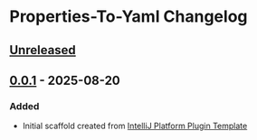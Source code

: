 <!-- Keep a Changelog guide -> https://keepachangelog.com -->

# Properties-To-Yaml Changelog

## [Unreleased]

## [0.0.1] - 2025-08-20

### Added

- Initial scaffold created from [IntelliJ Platform Plugin Template](https://github.com/JetBrains/intellij-platform-plugin-template)

[Unreleased]: https://github.com/senocak/Properties-To-Yaml/compare/v0.0.1...HEAD
[0.0.1]: https://github.com/senocak/Properties-To-Yaml/commits/v0.0.1
